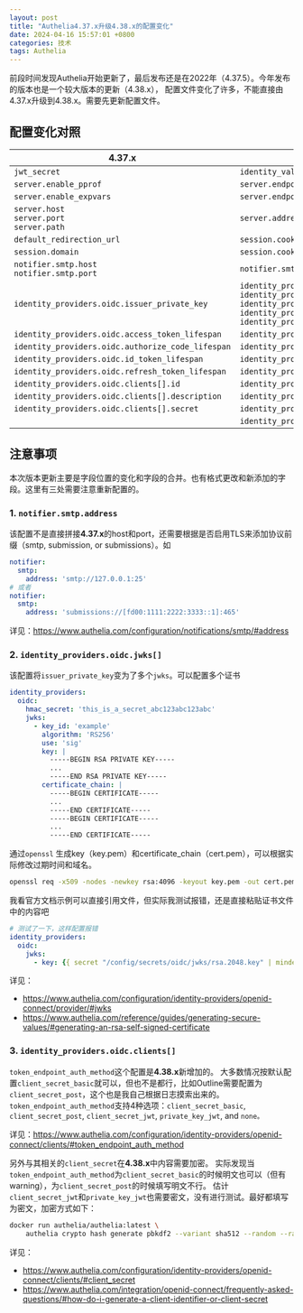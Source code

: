 ```yaml
---
layout: post
title: "Authelia4.37.x升级4.38.x的配置变化"
date: 2024-04-16 15:57:01 +0800
categories: 技术
tags: Authelia
---
```


前段时间发现Authelia开始更新了，最后发布还是在2022年（4.37.5）。今年发布的版本也是一个较大版本的更新（4.38.x），
配置文件变化了许多，不能直接由4.37.x升级到4.38.x。需要先更新配置文件。

## 配置变化对照

| **4.37.x** | **4.38.x** |
|----|----|
| `jwt_secret` | `identity_validation.reset_password.jwt_secret` |
| `server.enable_pprof` | `server.endpoints.enable_pprof` |
| `server.enable_expvars` | `server.endpoints.enable_expvars` |
| `server.host`<br>`server.port`<br>`server.path` | `server.address` |
| `default_redirection_url`  | `session.cookies[].authelia_url` |
| `session.domain` | `session.cookies[].domain` |
| `notifier.smtp.host`<br>`notifier.smtp.port` | `notifier.smtp.address` |
| `identity_providers.oidc.issuer_private_key` | `identity_providers.oidc.jwks[].key_id`<br>`identity_providers.oidc.jwks[].algorithm`<br>`identity_providers.oidc.jwks[].use`<br>`identity_providers.oidc.jwks[].key`<br>`identity_providers.oidc.jwks[].certificate_chain`  |
| `identity_providers.oidc.access_token_lifespan` | `identity_providers.oidc.lifespans.access_token` |
| `identity_providers.oidc.authorize_code_lifespan` | `identity_providers.oidc.lifespans.authorize_code` |
| `identity_providers.oidc.id_token_lifespan` | `identity_providers.oidc.lifespans.id_token` |
| `identity_providers.oidc.refresh_token_lifespan` | `identity_providers.oidc.lifespans.refresh_token` |
| `identity_providers.oidc.clients[].id` | `identity_providers.oidc.clients[].client_id` |
| `identity_providers.oidc.clients[].description` | `identity_providers.oidc.clients[].client_name` |
| `identity_providers.oidc.clients[].secret` | `identity_providers.oidc.clients[].client_secret` |
|    | `identity_providers.oidc.clients[].token_endpoint_auth_method` |

## 注意事项

本次版本更新主要是字段位置的变化和字段的合并。也有格式更改和新添加的字段。这里有三处需要注意重新配置的。

### 1. `notifier.smtp.address`

该配置不是直接拼接**4.37.x**的host和port，还需要根据是否启用TLS来添加协议前缀（smtp, submission, or submissions）。如

```yaml
notifier:
  smtp:
    address: 'smtp://127.0.0.1:25'
# 或者
notifier:
  smtp:
    address: 'submissions://[fd00:1111:2222:3333::1]:465'
```

详见：<https://www.authelia.com/configuration/notifications/smtp/#address>

### 2. `identity_providers.oidc.jwks[]`

该配置将`issuer_private_key`变为了多个`jwks`。可以配置多个证书

```yaml
identity_providers:
  oidc:
    hmac_secret: 'this_is_a_secret_abc123abc123abc'
    jwks:
      - key_id: 'example'
        algorithm: 'RS256'
        use: 'sig'
        key: |
          -----BEGIN RSA PRIVATE KEY-----
          ...
          -----END RSA PRIVATE KEY-----          
        certificate_chain: |
          -----BEGIN CERTIFICATE-----
          ...
          -----END CERTIFICATE-----
          -----BEGIN CERTIFICATE-----
          ...
          -----END CERTIFICATE-----  
```

通过`openssl` 生成key（key.pem）和certificate_chain（cert.pem），可以根据实际修改过期时间和域名。

```bash
openssl req -x509 -nodes -newkey rsa:4096 -keyout key.pem -out cert.pem -sha256 -days 365 -subj '/CN=example.com'
```

我看官方文档示例可以直接引用文件，但实际我测试报错，还是直接粘贴证书文件中的内容吧

```yaml
# 测试了一下，这样配置报错
identity_providers:
  oidc:
    jwks:
      - key: {{ secret "/config/secrets/oidc/jwks/rsa.2048.key" | mindent 10 "|" | msquote }}
```

详见：

* <https://www.authelia.com/configuration/identity-providers/openid-connect/provider/#jwks>
* <https://www.authelia.com/reference/guides/generating-secure-values/#generating-an-rsa-self-signed-certificate>

### 3. `identity_providers.oidc.clients[]`

`token_endpoint_auth_method`这个配置是**4.38.x**新增加的。
大多数情况按默认配置`client_secret_basic`就可以，但也不是都行，比如Outline需要配置为`client_secret_post`，这个也是我自己根据日志摸索出来的。
`token_endpoint_auth_method`支持4种选项：`client_secret_basic`, `client_secret_post`, `client_secret_jwt`, `private_key_jwt`, and `none。`

详见：https://www.authelia.com/configuration/identity-providers/openid-connect/clients/#token_endpoint_auth_method

另外与其相关的`client_secret`在**4.38.x**中内容需要加密。
实际发现当`token_endpoint_auth_method`为`client_secret_basic`的时候明文也可以（但有warning），为`client_secret_post`的时候填写明文不行。
估计`client_secret_jwt`和`private_key_jwt`也需要密文，没有进行测试。最好都填写为密文，加密方式如下：

```bash
docker run authelia/authelia:latest \ 
    authelia crypto hash generate pbkdf2 --variant sha512 --random --random.length 72 --random.charset rfc3986
```
详见：

* https://www.authelia.com/configuration/identity-providers/openid-connect/clients/#client_secret
* https://www.authelia.com/integration/openid-connect/frequently-asked-questions/#how-do-i-generate-a-client-identifier-or-client-secret

